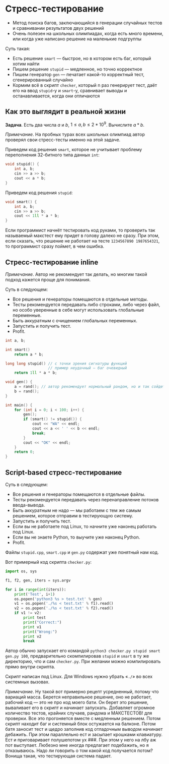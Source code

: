 
# Стресс-тестирование

* Метод поиска багов, заключающийся в генерации случайных тестов и сравнивании результатов двух решений
* Очень полезен на школьных олимпиадах, когда есть много времени, или когда уже написано решение на маленькие подгруппы

Суть такая:

* Есть решение `smart` — быстрое, но в котором есть баг, который хотим найти
* Пишем решение `stupid` — медленное, но точно корректное
* Пишем генератор `gen` — печатает какой-то корректный тест, сгенерированный случайно
* Кормим всё в скрипт `checker`, который n раз генерирует тест, даёт его на ввод `stupid`-у и `smart`-у, сравнивает выводы и останавливается, когда они отличаются

## Как это выглядит в реальной жизни

**Задача**. Есть два числа $a$ и $b$, $1 \le a, b \le 2 * 10^9$. Вычислите $a *b$.

*Примечание*. На пробных турах всех школьных олимпиад автор проверял свои стресс-тесты именно на этой задаче.

Приведем код решения `smart`, которое не учитывает проблему переполнения 32-битного типа данных `int`:

```c++
void stupid() {
    int a, b;
    cin >> a >> b;
    cout << a * b;
}
```

Приведем код решения `stupid`:

```c++
void smart() {
    int a, b;
    cin >> a >> b;
    cout << 1ll * a * b;
}
```

Если программист начнёт тестировать код руками, то проверить так называемый макстест ему придет в голову далеко не сразу. При этом, если сказать, что решение не работает на тесте `1234567890 1987654321`, то программист сразу поймет, в чем ошибка.

## Стресс-тестирование inline

*Примечание*. Автор не рекомендует так делать, но многим такой подход кажется проще для понимания.

Суть в следующем:

* Все решения и генераторы помещаются в отдельные методы.
* Тесты рекомендуется передавать либо строками, либо через файл, но особо уверенные в себе могут использовать глобальные переменные.
* Быть аккуратным с очищением глобальных переменных.
* Запустить и получить тест.
* Profit.

``` c++
int a, b;

int smart()
    return a * b;

long long stupid() // с точки зрения сигнатуры функций 
                   // пример неудачный — баг очевидный
    return 1ll * a * b;

void gen() {
    a = rand(); // автор рекомендует нормальный рандом, но и так сойдет
    b = rand();
}

int main() {
    for (int i = 0; i < 100; i++) {
        gen();
        if (smart() != stupid()) {
            cout << "WA" << endl;
            cout << a << ' ' << b << endl;
            break;
        }
        cout << "OK" << endl;
    }
    return 0;
}

```

## Script-based стресс-тестирование

Суть в следующем:

* Все решения и генераторы помещаются в отдельные файлы.
* Тесты рекомендуется передавать через перенаправление потоков ввода-вывода.
* Быть аккуратным не надо — мы работаем с тем же самым решением, которое отправим в тестирующую систему.
* Запустить и получить тест.
* Если вы не работаете под Linux, то начните уже наконец работать под Linux.
* Если вы не знаете Python, то выучите уже наконец Python.
* Profit.

Файлы `stupid.cpp`, `smart.cpp` и `gen.py` содержат уже понятный нам код.

Вот примерный код скрипта `checker.py`:

```python
import os, sys

f1, f2, gen, iters = sys.argv

for i in range(int(iters)):
    print('Test', i+1)
    os.popen('python3 %s > test.txt' % gen)
    v1 = os.popen('./%s < test.txt' % f1).read()
    v2 = os.popen('./%s < test.txt' % f2).read()
    if v1 != v2:
        print test
        print("Correct:")
        print v1
        print("Wrong:")
        print v2
        break
```

Автор обычно запускает его командой `python3 checker.py stupid smart gen.py 100`, предварительно скомпилировав `stupid` и `smart` в ту же директорию, что и сам `checker.py`. При желании можно компилировать прямо внутри скрипта.

Скрипт написан под Linux. Для Windows нужно убрать «`./`» во всех системных вызовах. 

*Примечание*. Ну такой вот примерно рецепт усредненный, потому что вариаций масса. Берется неправильное решение, оно не работает, рабочий код — это не про код моего бати. Он берет это решение, вываливает его в скрипт и начинает запускать. Добавляет огромное количество тестов, крайних случаев, рандома и МАКСТЕСТОВ! для проверки. Все это прогоняется вместе с медленным решением. Потом скрипт находит баг и системный блок остужается на балконе. Потом батя заносит тест и щедро заполнив код отладочным выводом начинает дебажить. При этом параллельно ест и засыпает крошками клавиатуру. Ест и приговаривает полушепотом ух ###. При этом у него на лбу аж пот выступает. Любезно мне иногда предлагает подебажить, но я отказываюсь. Надо ли говорить о том какой код получается потом? Вонища такая, что тестирующая система падает.